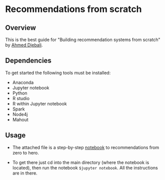 # Recommendations from scratch

## Overview

This is the best guide for "Building recommendation systems from scratch" by [Ahmed Djebali](https://goo.gl/dV9EkX).

## Dependencies

To get started the following tools must be installed:

* Anaconda
* Jupyter notebook
* Python 
* R studio 
* R within Jupyter notebook
* Spark 
* Node4j
* Mahout 

## Usage 

* The attached file is a step-by-step [notebook](https://github.com/a-djebali/recommendations-from-scratch-/blob/master/Recommendations%20from%20scratch%20.ipynb) to recommendations from zero to hero.

* To get there just cd into the main directory (where the notebook is located), then run the notebook ```$jupyter notebook```. All the instructions are in there.
